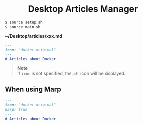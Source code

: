 <h1 align="center">Desktop Articles Manager</h1>

```zsh
$ source setup.sh
$ source main.sh
```

**~/Desktop/articles/xxx.md**

```md
---
icon: "docker-original"
---
# Articles about Docker
```

> **Note**<br />
> If `icon` is not specified, the `pdf` icon will be displayed.

## When using Marp

```md
---
icon: "docker-original"
marp: true
---
# Articles about Docker
```
